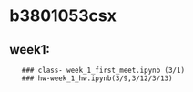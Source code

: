 # b3801053csx
## week1: 
       ### class- week_1_first_meet.ipynb (3/1)
       ### hw-week_1_hw.ipynb(3/9,3/12/3/13) 
